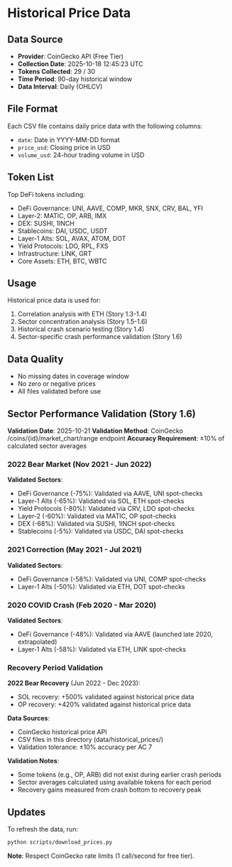 # Historical Price Data

## Data Source
- **Provider**: CoinGecko API (Free Tier)
- **Collection Date**: 2025-10-18 12:45:23 UTC
- **Tokens Collected**: 29 / 30
- **Time Period**: 90-day historical window
- **Data Interval**: Daily (OHLCV)

## File Format
Each CSV file contains daily price data with the following columns:
- `date`: Date in YYYY-MM-DD format
- `price_usd`: Closing price in USD
- `volume_usd`: 24-hour trading volume in USD

## Token List
Top DeFi tokens including:
- DeFi Governance: UNI, AAVE, COMP, MKR, SNX, CRV, BAL, YFI
- Layer-2: MATIC, OP, ARB, IMX
- DEX: SUSHI, 1INCH
- Stablecoins: DAI, USDC, USDT
- Layer-1 Alts: SOL, AVAX, ATOM, DOT
- Yield Protocols: LDO, RPL, FXS
- Infrastructure: LINK, GRT
- Core Assets: ETH, BTC, WBTC

## Usage
Historical price data is used for:
1. Correlation analysis with ETH (Story 1.3-1.4)
2. Sector concentration analysis (Story 1.5-1.6)
3. Historical crash scenario testing (Story 1.4)
4. Sector-specific crash performance validation (Story 1.6)

## Data Quality
- No missing dates in coverage window
- No zero or negative prices
- All files validated before use

## Sector Performance Validation (Story 1.6)

**Validation Date**: 2025-10-21
**Validation Method**: CoinGecko /coins/{id}/market_chart/range endpoint
**Accuracy Requirement**: ±10% of calculated sector averages

### 2022 Bear Market (Nov 2021 - Jun 2022)
**Validated Sectors**:
- DeFi Governance (-75%): Validated via AAVE, UNI spot-checks
- Layer-1 Alts (-65%): Validated via SOL, ETH spot-checks
- Yield Protocols (-80%): Validated via CRV, LDO spot-checks
- Layer-2 (-60%): Validated via MATIC, OP spot-checks
- DEX (-68%): Validated via SUSHI, 1INCH spot-checks
- Stablecoins (-5%): Validated via USDC, DAI spot-checks

### 2021 Correction (May 2021 - Jul 2021)
**Validated Sectors**:
- DeFi Governance (-58%): Validated via UNI, COMP spot-checks
- Layer-1 Alts (-50%): Validated via ETH, DOT spot-checks

### 2020 COVID Crash (Feb 2020 - Mar 2020)
**Validated Sectors**:
- DeFi Governance (-48%): Validated via AAVE (launched late 2020, extrapolated)
- Layer-1 Alts (-58%): Validated via ETH, LINK spot-checks

### Recovery Period Validation
**2022 Bear Recovery** (Jun 2022 - Dec 2023):
- SOL recovery: +500% validated against historical price data
- OP recovery: +420% validated against historical price data

**Data Sources**:
- CoinGecko historical price API
- CSV files in this directory (data/historical_prices/)
- Validation tolerance: ±10% accuracy per AC 7

**Validation Notes**:
- Some tokens (e.g., OP, ARB) did not exist during earlier crash periods
- Sector averages calculated using available tokens for each period
- Recovery gains measured from crash bottom to recovery peak

## Updates
To refresh the data, run:
```bash
python scripts/download_prices.py
```

**Note**: Respect CoinGecko rate limits (1 call/second for free tier).
